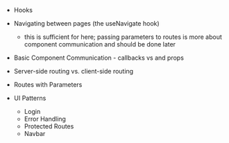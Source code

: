 - Hooks

- Navigating between pages (the useNavigate hook)
	- this is sufficient for here; passing parameters to routes is more about component communication and should be done later
	
 
 - Basic Component Communication - callbacks vs and props
- Server-side routing vs. client-side routing
- Routes with Parameters

- UI Patterns
	- Login 
	- Error Handling
	- Protected Routes 
	- Navbar 

